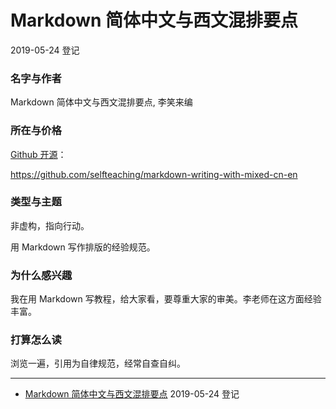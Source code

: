 # Markdown 简体中文与西文混排要点

2019-05-24 登记

### 名字与作者

Markdown 简体中文与西文混排要点, 李笑来编

### 所在与价格

[Github 开源](https://github.com/selfteaching/markdown-writing-with-mixed-cn-en)：

https://github.com/selfteaching/markdown-writing-with-mixed-cn-en

### 类型与主题

非虚构，指向行动。

用 Markdown 写作排版的经验规范。

### 为什么感兴趣 

我在用 Markdown 写教程，给大家看，要尊重大家的审美。李老师在这方面经验丰富。

### 打算怎么读

浏览一遍，引用为自律规范，经常自查自纠。

---

- [Markdown 简体中文与西文混排要点](./_posts/markdown-writing-with-mixed-cn-en.md) 2019-05-24 登记
